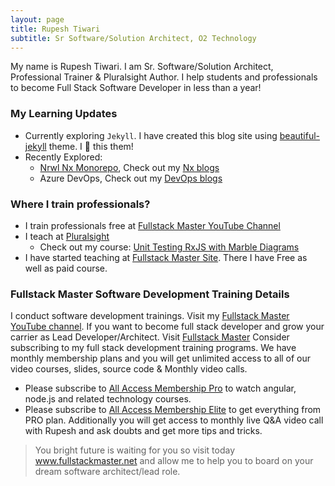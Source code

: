 ```yaml
---
layout: page
title: Rupesh Tiwari
subtitle: Sr Software/Solution Architect, O2 Technology
---
```


My name is Rupesh Tiwari. I am Sr. Software/Solution Architect, Professional Trainer & Pluralsight Author. I help students and professionals to become Full Stack Software Developer in less than a year!

### My Learning Updates 

- Currently exploring `Jekyll`. I have created this blog site using [beautiful-jekyll](https://github.com/daattali/beautiful-jekyll) theme. I 💖 this them! 
- Recently Explored: 
  -  [Nrwl Nx Monorepo](https://nx.dev), Check out my [Nx blogs](https://rupeshtiwari.github.io/tags/#nx)
  -  Azure DevOps, Check out my [DevOps blogs](https://rupeshtiwari.github.io/tags/#devops)
 

### Where I train professionals? 

- I train professionals free at [Fullstack Master YouTube Channel](https://youtube.com/fullstackmaster) 
- I teach at [Pluralsight](https://www.pluralsight.com/)
  - Check out my course: [Unit Testing RxJS with Marble Diagrams](https://www.pluralsight.com/courses/unit-testing-rxjs-marble-diagrams)
- I have started teaching at [Fullstack Master Site](https://www.fullstackmaster.net). There I have Free as well as paid course. 

### Fullstack Master Software Development Training Details

I conduct software development trainings. Visit my [Fullstack Master YouTube channel](https://youtube.com/fullstackmaster). If you want to become full stack developer and grow your carrier as Lead Developer/Architect. Visit [Fullstack Master](https://www.fullstackmaster.net) Consider subscribing to my full stack development training programs. We have monthly membership plans and you will get unlimited access to all of our video courses, slides, source code & Monthly video calls.

- Please subscribe to [All Access Membership Pro](www.fullstackmaster.net/pro) to watch angular, node.js and related technology courses.
- Please subscribe to [All Access Membership Elite](www.fullstackmaster.net/elite) to get everything from PRO plan. Additionally you will get access to monthly live Q&A video call with Rupesh and ask doubts and get more tips and tricks.

> You bright future is waiting for you so visit today www.fullstackmaster.net and allow me to help you to board on your dream software architect/lead role.
